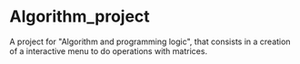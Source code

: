 # Algorithm_project

A project for "Algorithm and programming logic", that consists in a creation of a interactive menu to do operations with matrices.